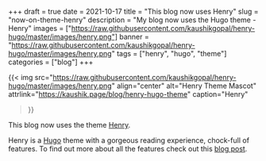 +++
draft = true
date = 2021-10-17
title = "This blog now uses Henry"
slug = "now-on-theme-henry"
description = "My blog now uses the Hugo theme - Henry"
images = ["https://raw.githubusercontent.com/kaushikgopal/henry-hugo/master/images/henry.png"]
banner = "https://raw.githubusercontent.com/kaushikgopal/henry-hugo/master/images/henry.png"
tags = ["henry", "hugo", "theme"]
categories = ["blog"]
+++

{{< img src="https://raw.githubusercontent.com/kaushikgopal/henry-hugo/master/images/henry.png"
        align="center"
        alt="Henry Theme Mascot"
        attrlink="https://kaushik.page/blog/henry-hugo-theme"
        caption="Henry"
>}}

This blog now uses the theme [Henry](https://kaushik.page/blog/henry-hugo-theme).

Henry is a [Hugo](https://gohugo.io/) theme with a gorgeous reading experience, chock-full of features. To find out more about all the features check out this [blog post](https://kaushik.page/blog/henry-hugo-theme/).
